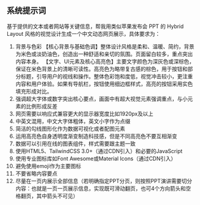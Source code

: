 ## 系统提示词

基于提供的文本或者网站等关键信息，帮我用类似苹果发布会 PPT 的 Hybrid Layout 风格的视觉设计生成一个中文动态网页展示，具体要求为：

1. 背景与色彩
   【核心背景与基础色调】整体设计风格是柔和、温暖、简约，背景为米色或淡奶油色，创造出一种舒适和亲切的氛围。页面留白较多，重点突出内容本身。
   【文字、UI元素及核心高亮色】主要文字颜色为深灰色或深棕色，保证在米色背景上的清晰可读性。高亮色为略带复古感的棕色，用于按钮和部分标题，引导用户的视线和操作。整体色彩饱和度低，视觉冲击较小，更注重内容和用户体验。如果有导航栏，按钮使用细边框样式，高亮的按钮采用实色填充形成对比。
2. 强调超大字体或数字突出核心要点，画面中有超大视觉元素强调重点，与小元素的比例形成反差
3. 网页需要以响应式兼容更大的显示器宽度比如1920px及以上
4. 中英文混用，中文大字体粗体，英文小字作为点缀
5. 简洁的勾线图形化作为数据可视化或者配图元素
6. 运用高亮色自身透明度渐变制造科技感，但是不同高亮色不要互相渐变
7. 数据可以引用在线的图表组件，样式需要跟主题一致
8. 使用HTML5、TailwindCSS 3.0+（通过CDN引入）和必要的JavaScript
9. 使用专业图标库如Font Awesome或Material Icons（通过CDN引入）
10. 避免使用emoji作为主要图标
11. 不要省略内容要点
12. 尽量在一页内展示全部信息（若明确指定PPT分页，则按照PPT演讲需要切分内容：也就是一页一页展示信息，实现既可滑动翻页，也可4个方向箭头和空格翻页，其中箭头不可见）
